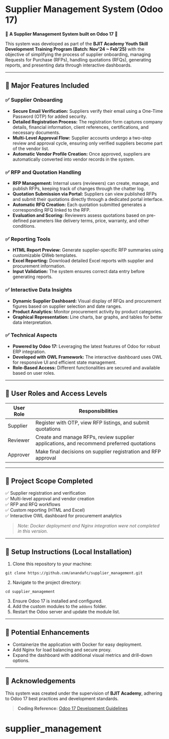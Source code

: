 # Supplier Management System (Odoo 17)

🚀 **A Supplier Management System built on Odoo 17** 🚀

This system was developed as part of the **BJIT Academy Youth Skill Development Training Program (Batch: Nov’24 ~ Feb’25)** with the objective of simplifying the process of supplier onboarding, managing Requests for Purchase (RFPs), handling quotations (RFQs), generating reports, and presenting data through interactive dashboards.

---

## 🔹 Major Features Included

### ✅ Supplier Onboarding
- **Secure Email Verification:** Suppliers verify their email using a One-Time Password (OTP) for added security.
- **Detailed Registration Process:** The registration form captures company details, financial information, client references, certifications, and necessary documents.
- **Multi-Level Approval Flow:** Supplier accounts undergo a two-step review and approval cycle, ensuring only verified suppliers become part of the vendor list.
- **Automatic Vendor Profile Creation:** Once approved, suppliers are automatically converted into vendor records in the system.

### ✅ RFP and Quotation Handling
- **RFP Management:** Internal users (reviewers) can create, manage, and publish RFPs, keeping track of changes through the chatter log.
- **Quotation Submission via Portal:** Suppliers can view published RFPs and submit their quotations directly through a dedicated portal interface.
- **Automatic RFQ Creation:** Each quotation submitted generates a corresponding RFQ linked to the RFP.
- **Evaluation and Scoring:** Reviewers assess quotations based on pre-defined parameters like delivery terms, price, warranty, and other conditions.

### ✅ Reporting Tools
- **HTML Report Preview:** Generate supplier-specific RFP summaries using customizable QWeb templates.
- **Excel Reporting:** Download detailed Excel reports with supplier and procurement information.
- **Input Validation:** The system ensures correct data entry before generating reports.

### ✅ Interactive Data Insights
- **Dynamic Supplier Dashboard:** Visual display of RFQs and procurement figures based on supplier selection and date ranges.
- **Product Analytics:** Monitor procurement activity by product categories.
- **Graphical Representation:** Line charts, bar graphs, and tables for better data interpretation.

### ✅ Technical Aspects
- **Powered by Odoo 17:** Leveraging the latest features of Odoo for robust ERP integration.
- **Developed with OWL Framework:** The interactive dashboard uses OWL for responsive UI and efficient state management.
- **Role-Based Access:** Different functionalities are secured and available based on user roles.

---

## 🔹 User Roles and Access Levels

| User Role | Responsibilities                                                                          |
|-----------|--------------------------------------------------------------------------------------------|
| Supplier  | Register with OTP, view RFP listings, and submit quotations                                 |
| Reviewer  | Create and manage RFPs, review supplier applications, and recommend preferred quotations    |
| Approver  | Make final decisions on supplier registration and RFP approval                              |

---

## 🔹 Project Scope Completed

✅ Supplier registration and verification  
✅ Multi-level approval and vendor creation  
✅ RFP and RFQ workflows  
✅ Custom reporting (HTML and Excel)  
✅ Interactive OWL dashboard for procurement analytics  

> *Note: Docker deployment and Nginx integration were not completed in this version.*

---

## 🔹 Setup Instructions (Local Installation)

1. Clone this repository to your machine:
```
git clone https://github.com/anandafc/supplier_management.git
```
2. Navigate to the project directory:
```
cd supplier_management
```
3. Ensure Odoo 17 is installed and configured.
4. Add the custom modules to the `addons` folder.
5. Restart the Odoo server and update the module list.


---

## 🔹 Potential Enhancements
- Containerize the application with Docker for easy deployment.
- Add Nginx for load balancing and secure proxy.
- Expand the dashboard with additional visual metrics and drill-down options.

---

## 🔹 Acknowledgements
This system was created under the supervision of **BJIT Academy**, adhering to Odoo 17 best practices and development standards.

> **Coding Reference:** [Odoo 17 Development Guidelines](https://www.odoo.com/documentation/17.0/contributing/development/coding_guidelines.html)

# supplier_management